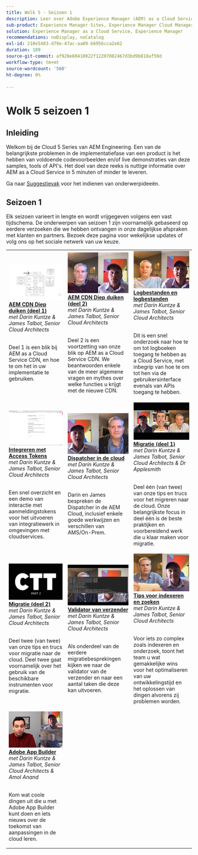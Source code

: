 ```yaml
---
title: Wolk 5 - Seizoen 1
description: Leer over Adobe Experience Manager (AEM) as a Cloud Service van de eigen deskundige ingenieurs van de Adobe die het bouwen, en de deskundige diensten die het leveren.
sub-product: Experience Manager Sites, Experience Manager Cloud Manager, Experience Manager Assets
solution: Experience Manager as a Cloud Service, Experience Manager
recommendations: noDisplay, noCatalog
exl-id: 210e5483-d79e-47ac-aa09-b6956cca2e62
duration: 189
source-git-commit: af928e60410022f12207082467d3bd9b818af59d
workflow-type: tm+mt
source-wordcount: '560'
ht-degree: 0%

---
```


# Wolk 5 seizoen 1

## Inleiding

Welkom bij de Cloud 5 Series van AEM Engineering. Een van de belangrijkste problemen in de implementatiefase van een product is het hebben van voldoende codevoorbeelden en/of live demonstraties van deze samples, tools of API&#39;s. Het doel van deze reeks is nuttige informatie over AEM as a Cloud Service in 5 minuten of minder te leveren.

Ga naar [Suggestievak](https://forms.office.com/r/74P5Xz4UH0) voor het indienen van onderwerpideeën.

## Seizoen 1

Elk seizoen varieert in lengte en wordt vrijgegeven volgens een vast tijdschema. De onderwerpen van seizoen 1 zijn voornamelijk gebaseerd op eerdere verzoeken die we hebben ontvangen in onze dagelijkse afspraken met klanten en partners. Bezoek deze pagina voor wekelijkse updates of volg ons op het sociale netwerk van uw keuze.

<table>
  <tr>
   <td>
      <a href="./cloud5-aem-cdn-part1.md">
      <img alt="AEM CDN Deel 1" src="./imgs/001-thumb.png"/>
      </a>
      <div>
         <a href="./cloud5-aem-cdn-part1.md"><strong>AEM CDN Diep duiken (deel 1)</strong></a>         
         <br/><em>met Darin Kuntze &amp; James Talbot, Senior Cloud Architects</em>
      </div>
      <p>
        <br/>
         Deel 1 is een blik bij AEM as a Cloud Service CDN, en hoe te om het in uw implementatie te gebruiken.
      </p>
     </td>   
     <td>
      <a href="./cloud5-aem-cdn-part2.md">
         <img alt="AEM CDN Deel 2" src="./imgs/002-thumb.png"/>
      </a>
      <div>
         <a href="./cloud5-aem-cdn-part2.md"><strong>AEM CDN Diep duiken (deel 2)</strong></a>
         <br/><em>met Darin Kuntze &amp; James Talbot, Senior Cloud Architects</em>
      </div>
      <p>
        <br/>
         Deel 2 is een voortzetting van onze blik op AEM as a Cloud Service CDN. We beantwoorden enkele van de meer algemene vragen en mythes over welke functies u krijgt met de nieuwe CDN.
      </p>
   </td>
     <td>
        <a href="./cloud5-aem-log-files.md">
            <img alt="Logbestanden en logbestanden" src="./imgs/003-thumb.png"/>
        </a>
      <div>
         <a href="./cloud5-aem-log-files.md"><strong>Logbestanden en logbestanden</strong></a>
         <br/><em>met Darin Kuntze &amp; James Talbot, Senior Cloud Architects</em>
      </div>
      <p>
        <br/>
         Dit is een snel onderzoek naar hoe te om tot logboeken toegang te hebben as a Cloud Service, met inbegrip van hoe te om tot hen via de gebruikersinterface evenals van APIs toegang te hebben.
      </p>
   </td> 
  </tr>
  <tr>
   <td>
        <a href="./cloud5-getting-login-token-integrations.md">
            <img alt="Toegangstokens" src="./imgs/004-thumb.png"/>
        </a>
      <div>
        <a href="./cloud5-getting-login-token-integrations.md"><strong>Integreren met Access Tokens</strong></a>        
         <br/><em>met Darin Kuntze &amp; James Talbot, Senior Cloud Architects</em>
      </div>
      <p>
        <br/>
         Een snel overzicht en een demo van interactie met aanmeldingstokens voor het uitvoeren van integratiewerk in omgevingen met cloudservices.
      </p>
     </td>   
     <td>
      <a href="./cloud5-aem-dispatcher-cloud.md">
      <img alt="Dispatcher in de cloud" src="./imgs/005-thumb.png"/>
       </a>  
      <div>
        <a href="./cloud5-aem-dispatcher-cloud.md"><strong>Dispatcher in de cloud</strong></a>
         <br/><em>met Darin Kuntze &amp; James Talbot, Senior Cloud Architects</em>
      </div>
      <p>
        <br/>
        Darin en James bespreken de Dispatcher in de AEM Cloud, inclusief enkele goede werkwijzen en verschillen van AMS/On-Prem. 
      </p>
   </td>
     <td>
        <a href="./cloud5-aem-content-migration-part-1.md">
            <img alt="Migratie (deel 1)" src="./imgs/006-thumb.png"/>
        </a>
      <div>
         <a href="./cloud5-aem-content-migration-part-1.md"><strong>Migratie (deel 1)</strong></a>
         <br/><em>met Darin Kuntze &amp; James Talbot, Senior Cloud Architects &amp; Dr Applesmith</em>
      </div>
      <p>
        <br/>
         Deel één (van twee) van onze tips en trucs voor het migreren naar de cloud. Onze belangrijkste focus in deel één is de beste praktijken en voorbereidend werk die u klaar maken voor migratie.
      </p>
   </td> 
  </tr>
<tr>
   <td>
        <a href="./cloud5-aem-content-migration-part-2.md">
            <img alt="Migratie (deel 2)" src="./imgs/007-thumb.png"/>
        </a>
      <div>
        <a href="./cloud5-aem-content-migration-part-2.md"><strong>Migratie (deel 2)</strong></a>     
         <br/><em>met Darin Kuntze &amp; James Talbot, Senior Cloud Architects</em>
      </div>
      <p>
        <br/>
         Deel twee (van twee) van onze tips en trucs voor migratie naar de cloud. Deel twee gaat voornamelijk over het gebruik van de beschikbare instrumenten voor migratie.
      </p>
     </td>   
     <td>
        <a href="./cloud5-aem-dispatcher-validator.md">
            <img alt="Validator van verzender" src="./imgs/008-thumb.png"/>
        </a>
      <div>
         <a href="./cloud5-aem-dispatcher-validator.md"><strong>Validator van verzender</strong></a>
         <br/><em>met Darin Kuntze &amp; James Talbot, Senior Cloud Architects</em>
      </div>
      <p>
        <br/>
         Als onderdeel van de eerdere migratiebesprekingen kijken we naar de validator van de verzender en naar een aantal taken die deze kan uitvoeren.
      </p>
   </td>
     <td>
        <a href="./cloud5-aem-search-and-indexing.md">
            <img alt="Tips voor indexeren en zoeken" src="./imgs/009-thumb.png"/>
        </a>
      <div>
         <a href="./cloud5-aem-search-and-indexing.md"><strong>Tips voor indexeren en zoeken</strong></a>
         <br/><em>met Darin Kuntze &amp; James Talbot, Senior Cloud Architects</em>
      </div>
      <p>
        <br/>
         Voor iets zo complex zoals indexeren en onderzoek, toont het team u wat gemakkelijke wins voor het optimaliseren van uw ontwikkelingstijd en het oplossen van dingen alvorens zij problemen worden.
      </p>
   </td> 
  </tr>
    <tr>
        <td>
            <a href="./cloud5-adobe-app-builder.md">
                <img alt="Adobe App Builder" src="./imgs/010-thumb.png"/>
            </a>
            <div>
                <a href="./cloud5-adobe-app-builder.md"><strong>Adobe App Builder</strong></a><br/>        
                <em>met Darin Kuntze &amp; James Talbot, Senior Cloud Architects &amp; Amol Anand</em>
            </div>
            <p><br/>
                Kom wat coole dingen uit die u met Adobe App Builder kunt doen en iets nieuws over de toekomst van aanpassingen in de cloud leren.
            </p>
        </td>
        <td></td>
        <td></td>
    </tr>
</table>

